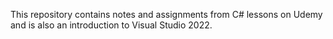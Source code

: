 This repository contains notes and assignments from C# lessons on Udemy and is also an introduction to Visual Studio 2022.
